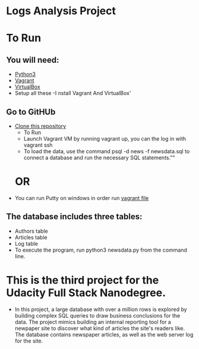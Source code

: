 # Logs Analysis Project

# To Run

## You will need:

  - [Python3](https://www.python.org/downloads/)
  - [Vagrant](https://www.vagrantup.com/downloads.html)
  - [VirtualBox](https://www.virtualbox.org/)
  - Setup all these
  -I nstall Vagrant And VirtualBox'

## Go to GitHUb
* [Clone this repository](https://github.com/Benn9211/Full-stack-Vangrant-repos)
   - To Run
   - Launch Vagrant VM by running vagrant up, you can the log in with vagrant ssh
  - To load the data, use the command psql -d news -f newsdata.sql to connect a database and run the necessary SQL statements.""
  # OR
 -  You can run Putty on windows in order run [vagrant file](https://www.chiark.greenend.org.uk/~sgtatham/putty/latest.html)

## The database includes three tables:

- Authors table
- Articles table
- Log table
- To execute the program, run python3 newsdata.py from the command line.


#  This is the third project for the Udacity Full Stack Nanodegree. 
- In this project, a large database with over a million rows is explored by building complex SQL queries to draw business conclusions for   the data. The project mimics building an internal reporting tool for a newpaper site to discover what kind of articles the site's readers like. The database contains newspaper articles, as well as the web server log for the site.

